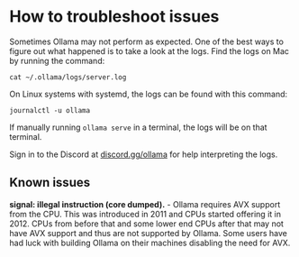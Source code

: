 # How to troubleshoot issues

Sometimes Ollama may not perform as expected. One of the best ways to figure out what happened is to take a look at the logs. Find the logs on Mac by running the command:

```shell
cat ~/.ollama/logs/server.log
```

On Linux systems with systemd, the logs can be found with this command:

```shell
journalctl -u ollama
```

If manually running `ollama serve` in a terminal, the logs will be on that terminal.

Sign in to the Discord at [discord.gg/ollama](https://discord.gg/ollama) for help interpreting the logs.

## Known issues


**signal: illegal instruction (core dumped).** - Ollama requires AVX support from the CPU. This was introduced in 2011 and CPUs started offering it in 2012. CPUs from before that and some lower end CPUs after that may not have AVX support and thus are not supported by Ollama. Some users have had luck with building Ollama on their machines disabling the need for AVX.
